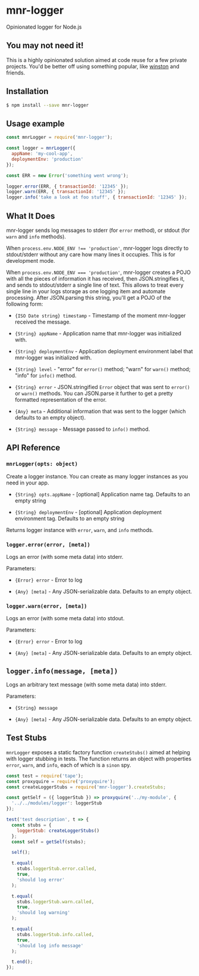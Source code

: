 # mnr-logger

Opinionated logger for Node.js

## You may not need it!

This is a highly opinionated solution aimed at code reuse for a few private projects. You'd be better off using something popular, like [winston](https://www.npmjs.com/package/winston) and friends.

## Installation

```bash
$ npm install --save mnr-logger
```

## Usage example

```javascript
const mnrLogger = require('mnr-logger');

const logger = mnrLogger({
  appName: 'my-cool-app',
  deploymentEnv: 'production'
});

const ERR = new Error('something went wrong');

logger.error(ERR, { transactionId: '12345' });
logger.warn(ERR, { transactionId: '12345' });
logger.info('take a look at foo stuff', { transactionId: '12345' });
```

## What It Does

mnr-logger sends log messages to stderr (for `error` method), or stdout (for `warn` and `info` methods).

When `process.env.NODE_ENV !== 'production'`, mnr-logger logs directly to stdout/stderr without any care how many lines it occupies. This is for development mode.

When `process.env.NODE_ENV === 'production'`, mnr-logger creates a POJO with all the pieces of information it has received, then JSON.stringifies it, and sends to stdout/stderr a single line of text. This allows to treat every single line in your logs storage as one logging item and automate processing. After JSON.parsing this string, you'll get a POJO of the following form:

* `{ISO Date string} timestamp` - Timestamp of the moment mnr-logger received the message.

* `{String} appName` - Application name that mnr-logger was initialized with.

* `{String} deploymentEnv` - Application deployment environment label that mnr-logger was initialized with.

* `{String} level` - "error" for `error()` method; "warn" for `warn()` method; "info" for `info()` method.

* `{String} error` - JSON.stringified `Error` object that was sent to `error()` or `warn()` methods. You can JSON.parse it further to get a pretty formatted representation of the error.

* `{Any} meta` - Additional information that was sent to the logger (which defaults to an empty object).

* `{String} message` - Message passed to `info()` method.


## API Reference

### `mnrLogger(opts: object)`

Create a logger instance. You can create as many logger instances as you need in your app.

* `{String} opts.appName` - [optional] Application name tag. Defaults to an empty string

* `{String} deploymentEnv` - [optional] Application deployment environment tag. Defaults to an empty string

Returns logger instance with `error`, `warn`, and `info` methods.


### `logger.error(error, [meta])`

Logs an error (with some meta data) into stderr.

Parameters:

* `{Error} error` - Error to log

* `{Any} [meta]` - Any JSON-serializable data. Defaults to an empty object.


### `logger.warn(error, [meta])`

Logs an error (with some meta data) into stdout.

Parameters:

* `{Error} error` - Error to log

* `{Any} [meta]` - Any JSON-serializable data. Defaults to an empty object.


## `logger.info(message, [meta])`

Logs an arbitrary text message (with some meta data) into stderr.

Parameters:

* `{String} message`

* `{Any} [meta]` - Any JSON-serializable data. Defaults to an empty object.


## Test Stubs

`mnrLogger` exposes a static factory function `createStubs()` aimed at helping with logger stubbing in tests. The function returns an object with properties `error`, `warn`, and `info`, each of which is a `sinon` spy.

```javascript
const test = require('tape');
const proxyquire = require('proxyquire');
const createLoggerStubs = require('mnr-logger').createStubs;

const getSelf = ({ loggerStub }) => proxyquire('../my-module', {
  '../../modules/logger': loggerStub
});

test('test description', t => {
  const stubs = {
    loggerStub: createLoggerStubs()
  };
  const self = getSelf(stubs);

  self();

  t.equal(
    stubs.loggerStub.error.called,
    true,
    'should log error'
  );

  t.equal(
    stubs.loggerStub.warn.called,
    true,
    'should log warning'
  );

  t.equal(
    stubs.loggerStub.info.called,
    true,
    'should log info message'
  );

  t.end();
});
```
